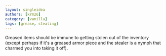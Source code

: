 ```yaml
---
layout: singleidea
authors: [krm26]
category: [vanilla]
tags: [grease, stealing]
---
```

Greased items should be immune to getting stolen out of the inventory (except
perhaps if it's a greased armor piece and the stealer is a nymph that charmed
you into taking it off).
